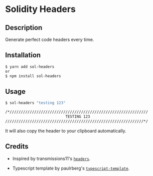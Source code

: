 # Solidity Headers

## Description

Generate perfect code headers every time.

## Installation

```sh
$ yarn add sol-headers
or
$ npm install sol-headers
```

## Usage

```sh
$ sol-headers "testing 123"
```

```sh
/*//////////////////////////////////////////////////////////////
                           TESTING 123
//////////////////////////////////////////////////////////////*/
```

It will also copy the header to your clipboard automatically.

## Credits

- Inspired by transmissions11's [`headers`](https://github.com/transmissions11/headers).

- Typescript template by paulrberg's [`typescript-template`](https://github.com/paulrberg/typescript-template).
